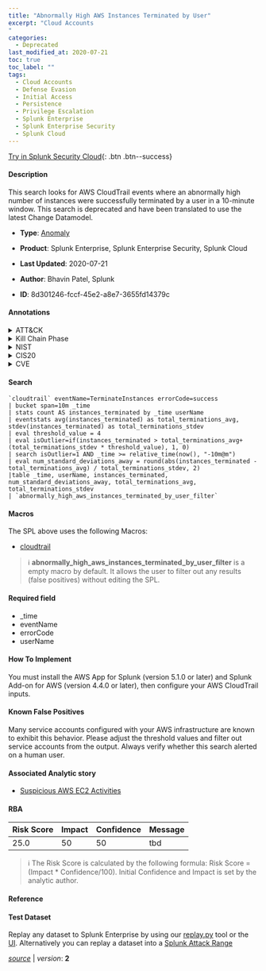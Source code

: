 ```yaml
---
title: "Abnormally High AWS Instances Terminated by User"
excerpt: "Cloud Accounts
"
categories:
  - Deprecated
last_modified_at: 2020-07-21
toc: true
toc_label: ""
tags:
  - Cloud Accounts
  - Defense Evasion
  - Initial Access
  - Persistence
  - Privilege Escalation
  - Splunk Enterprise
  - Splunk Enterprise Security
  - Splunk Cloud
---
```




[Try in Splunk Security Cloud](https://www.splunk.com/en_us/products/cyber-security.html){: .btn .btn--success}

#### Description

This search looks for AWS CloudTrail events where an abnormally high number of instances were successfully terminated by a user in a 10-minute window. This search is deprecated and have been translated to use the latest Change Datamodel.

- **Type**: [Anomaly](https://github.com/splunk/security_content/wiki/Detection-Analytic-Types)
- **Product**: Splunk Enterprise, Splunk Enterprise Security, Splunk Cloud

- **Last Updated**: 2020-07-21
- **Author**: Bhavin Patel, Splunk
- **ID**: 8d301246-fccf-45e2-a8e7-3655fd14379c


#### Annotations

<details>
  <summary>ATT&CK</summary>

<div markdown="1">


| ID             | Technique        |  Tactic             |
| -------------- | ---------------- |-------------------- |
| [T1078.004](https://attack.mitre.org/techniques/T1078/004/) | Cloud Accounts | Defense Evasion, Initial Access, Persistence, Privilege Escalation |

</div>
</details>


<details>
  <summary>Kill Chain Phase</summary>

<div markdown="1">

* Actions on Objectives


</div>
</details>


<details>
  <summary>NIST</summary>

<div markdown="1">

* DE.DP
* DE.AE



</div>
</details>

<details>
  <summary>CIS20</summary>

<div markdown="1">

* CIS 13



</div>
</details>

<details>
  <summary>CVE</summary>

<div markdown="1">


</div>
</details>

#### Search 

```
`cloudtrail` eventName=TerminateInstances errorCode=success 
| bucket span=10m _time 
| stats count AS instances_terminated by _time userName 
| eventstats avg(instances_terminated) as total_terminations_avg, stdev(instances_terminated) as total_terminations_stdev 
| eval threshold_value = 4 
| eval isOutlier=if(instances_terminated > total_terminations_avg+(total_terminations_stdev * threshold_value), 1, 0) 
| search isOutlier=1 AND _time >= relative_time(now(), "-10m@m")
| eval num_standard_deviations_away = round(abs(instances_terminated - total_terminations_avg) / total_terminations_stdev, 2) 
|table _time, userName, instances_terminated, num_standard_deviations_away, total_terminations_avg, total_terminations_stdev 
| `abnormally_high_aws_instances_terminated_by_user_filter`
```

#### Macros
The SPL above uses the following Macros:
* [cloudtrail](https://github.com/splunk/security_content/blob/develop/macros/cloudtrail.yml)

> :information_source:
> **abnormally_high_aws_instances_terminated_by_user_filter** is a empty macro by default. It allows the user to filter out any results (false positives) without editing the SPL.

#### Required field
* _time
* eventName
* errorCode
* userName


#### How To Implement
You must install the AWS App for Splunk (version 5.1.0 or later) and Splunk Add-on for AWS (version 4.4.0 or later), then configure your AWS CloudTrail inputs.

#### Known False Positives
Many service accounts configured with your AWS infrastructure are known to exhibit this behavior. Please adjust the threshold values and filter out service accounts from the output. Always verify whether this search alerted on a human user.

#### Associated Analytic story
* [Suspicious AWS EC2 Activities](/stories/suspicious_aws_ec2_activities)




#### RBA

| Risk Score  | Impact      | Confidence   | Message      |
| ----------- | ----------- |--------------|--------------|
| 25.0 | 50 | 50 | tbd |


> :information_source:
> The Risk Score is calculated by the following formula: Risk Score = (Impact * Confidence/100). Initial Confidence and Impact is set by the analytic author. 

#### Reference


#### Test Dataset
Replay any dataset to Splunk Enterprise by using our [replay.py](https://github.com/splunk/attack_data#using-replaypy) tool or the [UI](https://github.com/splunk/attack_data#using-ui).
Alternatively you can replay a dataset into a [Splunk Attack Range](https://github.com/splunk/attack_range#replay-dumps-into-attack-range-splunk-server)



[*source*](https://github.com/splunk/security_content/tree/develop/detections/deprecated/abnormally_high_aws_instances_terminated_by_user.yml) \| *version*: **2**